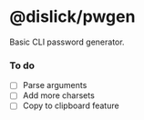 # @dislick/pwgen

Basic CLI password generator.

### To do

- [ ] Parse arguments
- [ ] Add more charsets
- [ ] Copy to clipboard feature
